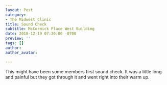 ```yaml
---
layout: Post
category:
- The Midwest Clinic
title: Sound Check
subtitle: McCormick Place West Building
date: 2018-12-19 07:30:00 -0700
preview: ''
tags: []
author:
author_avatar:

---
```

This might have been some members first sound check. It was a little long and painful but they got through it and went right into their warm up. 